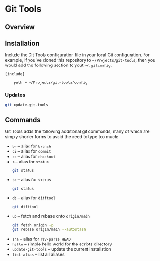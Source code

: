 # Git Tools

## Overview

## Installation

Include the Git Tools configuration file in your local Git configuration. For example, if you've cloned this repository to `~/Projects/git-tools`, then you would add the following section to yout `~/.gitconfig`:

```
[include]

    path = ~/Projects/git-tools/config
```

### Updates

```bash
git update-git-tools
```

## Commands

Git Tools adds the following additional git commands, many of which are simply shorter forms to avoid the need to type too much:

- `br` – alias for `branch`
- `ci` – alias for `commit`
- `co` – alias for `checkout`
- `s` – alias for `status`
  ```bash
  git status
  ```
- `st` – alias for `status`
  ```bash
  git status
  ```
- `dt` – alias for `difftool`
  ```bash
  git difftool
  ```
- `up` – fetch and rebase onto `origin/main`
   ```bash
   git fetch origin -p
   git rebase origin/main --autostash
   ```
- `sha` – alias for `rev-parse HEAD`
- `hello` – simple hello world for the scripts directory
- `update-git-tools` – update the current installation
- `list-alias` – list all aliases
